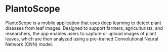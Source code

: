 # PlantoScope
PlantoScope is a mobile application that uses deep learning to detect plant diseases from leaf images. Designed to support farmers, agriculturists, and researchers, the app enables users to capture or upload images of plant leaves, which are then analyzed using a pre-trained Convolutional Neural Network (CNN) model.
